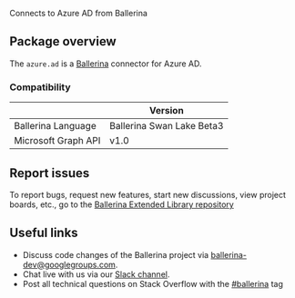 Connects to Azure AD from Ballerina

## Package overview
The `azure.ad` is a [Ballerina](https://ballerina.io/) connector for Azure AD.

### Compatibility
|                       | Version                   |
|-----------------------|---------------------------|
| Ballerina Language    | Ballerina Swan Lake Beta3 |
| Microsoft Graph API   | v1.0                      |


## Report issues
To report bugs, request new features, start new discussions, view project boards, etc., go to the [Ballerina Extended Library repository](https://github.com/ballerina-platform/ballerina-extended-library)

## Useful links
- Discuss code changes of the Ballerina project via [ballerina-dev@googlegroups.com](mailto:ballerina-dev@googlegroups.com).
- Chat live with us via our [Slack channel](https://ballerina.io/community/slack/).
- Post all technical questions on Stack Overflow with the [#ballerina](https://stackoverflow.com/questions/tagged/ballerina) tag
